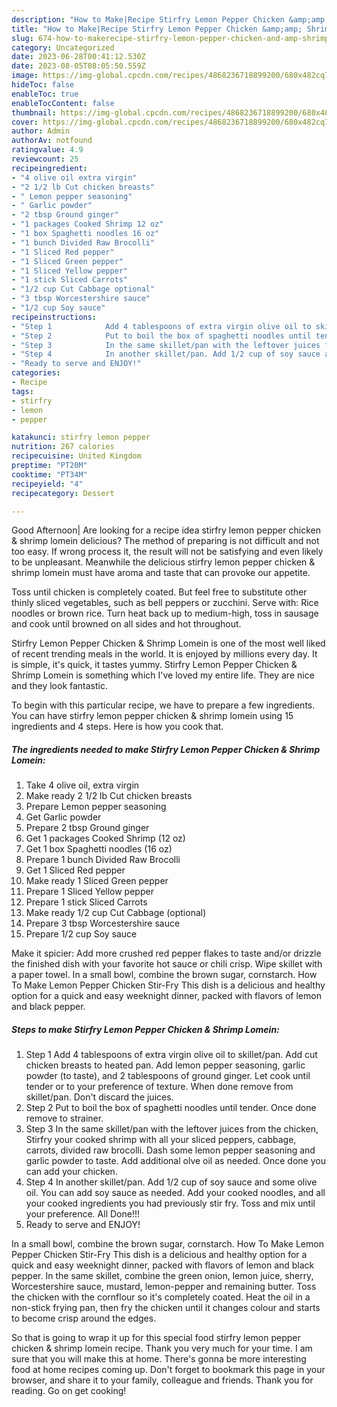 ```yaml
---
description: "How to Make|Recipe Stirfry Lemon Pepper Chicken &amp;amp; Shrimp Lomein {That is Simple"
title: "How to Make|Recipe Stirfry Lemon Pepper Chicken &amp;amp; Shrimp Lomein {That is Simple"
slug: 674-how-to-makerecipe-stirfry-lemon-pepper-chicken-and-amp-shrimp-lomein-that-is-simple
category: Uncategorized
date: 2023-06-28T00:41:12.530Z
date: 2023-08-05T08:05:50.559Z
image: https://img-global.cpcdn.com/recipes/4868236718899200/680x482cq70/stirfry-lemon-pepper-chicken-shrimp-lomein-recipe-main-photo.jpg
hideToc: false
enableToc: true
enableTocContent: false
thumbnail: https://img-global.cpcdn.com/recipes/4868236718899200/680x482cq70/stirfry-lemon-pepper-chicken-shrimp-lomein-recipe-main-photo.jpg
cover: https://img-global.cpcdn.com/recipes/4868236718899200/680x482cq70/stirfry-lemon-pepper-chicken-shrimp-lomein-recipe-main-photo.jpg
author: Admin
authorAv: notfound
ratingvalue: 4.9
reviewcount: 25
recipeingredient:
- "4 olive oil extra virgin"
- "2 1/2 lb Cut chicken breasts"
- " Lemon pepper seasoning"
- " Garlic powder"
- "2 tbsp Ground ginger"
- "1 packages Cooked Shrimp 12 oz"
- "1 box Spaghetti noodles 16 oz"
- "1 bunch Divided Raw Brocolli"
- "1 Sliced Red pepper"
- "1 Sliced Green pepper"
- "1 Sliced Yellow pepper"
- "1 stick Sliced Carrots"
- "1/2 cup Cut Cabbage optional"
- "3 tbsp Worcestershire sauce"
- "1/2 cup Soy sauce"
recipeinstructions:
- "Step 1            Add 4 tablespoons of extra virgin olive oil to skillet/pan. Add cut chicken breasts to heated pan. Add lemon pepper seasoning, garlic powder (to taste), and 2 tablespoons of ground ginger. Let cook until tender or to your preference of texture. When done remove from skillet/pan. Don&#39;t discard the juices."
- "Step 2            Put to boil the box of spaghetti noodles until tender. Once done remove to strainer."
- "Step 3            In the same skillet/pan with the leftover juices from the chicken, Stirfry your cooked shrimp with all your sliced peppers, cabbage, carrots, divided raw brocolli. Dash some lemon pepper seasoning and garlic powder to taste. Add additional olve oil as needed. Once done you can add your chicken."
- "Step 4            In another skillet/pan. Add 1/2 cup of soy sauce and some olive oil. You can add soy sauce as needed. Add your cooked noodles, and all your cooked ingredients you had previously stir fry. Toss and mix until your preference. All Done!!!"
- "Ready to serve and ENJOY!"
categories:
- Recipe
tags:
- stirfry
- lemon
- pepper

katakunci: stirfry lemon pepper 
nutrition: 267 calories
recipecuisine: United Kingdom
preptime: "PT20M"
cooktime: "PT34M"
recipeyield: "4"
recipecategory: Dessert

---
```



Good Afternoon| Are looking for a recipe idea stirfry lemon pepper chicken &amp; shrimp lomein delicious? The method of preparing is not difficult and not too easy. If wrong process it, the result will not be satisfying and even likely to be unpleasant. Meanwhile the delicious stirfry lemon pepper chicken &amp; shrimp lomein must have aroma and taste that can provoke our appetite.





Toss until chicken is completely coated. But feel free to substitute other thinly sliced vegetables, such as bell peppers or zucchini. Serve with: Rice noodles or brown rice. Turn heat back up to medium-high, toss in sausage and cook until browned on all sides and hot throughout.

Stirfry Lemon Pepper Chicken &amp; Shrimp Lomein is one of the most well liked of recent trending meals in the world. It is enjoyed by millions every day. It is simple, it's quick, it tastes yummy. Stirfry Lemon Pepper Chicken &amp; Shrimp Lomein is something which I've loved my entire life. They are nice and they look fantastic.


To begin with this particular recipe, we have to prepare a few ingredients. You can have stirfry lemon pepper chicken &amp; shrimp lomein using 15 ingredients and 4 steps. Here is how you cook that.

<!--inarticleads1-->

##### The ingredients needed to make Stirfry Lemon Pepper Chicken &amp; Shrimp Lomein:

1. Take 4 olive oil, extra virgin
1. Make ready 2 1/2 lb Cut chicken breasts
1. Prepare  Lemon pepper seasoning
1. Get  Garlic powder
1. Prepare 2 tbsp Ground ginger
1. Get 1 packages Cooked Shrimp (12 oz)
1. Get 1 box Spaghetti noodles (16 oz)
1. Prepare 1 bunch Divided Raw Brocolli
1. Get 1 Sliced Red pepper
1. Make ready 1 Sliced Green pepper
1. Prepare 1 Sliced Yellow pepper
1. Prepare 1 stick Sliced Carrots
1. Make ready 1/2 cup Cut Cabbage (optional)
1. Prepare 3 tbsp Worcestershire sauce
1. Prepare 1/2 cup Soy sauce


Make it spicier: Add more crushed red pepper flakes to taste and/or drizzle the finished dish with your favorite hot sauce or chili crisp. Wipe skillet with a paper towel. In a small bowl, combine the brown sugar, cornstarch. How To Make Lemon Pepper Chicken Stir-Fry This dish is a delicious and healthy option for a quick and easy weeknight dinner, packed with flavors of lemon and black pepper. 

<!--inarticleads2-->

##### Steps to make Stirfry Lemon Pepper Chicken &amp; Shrimp Lomein:

1. Step 1            Add 4 tablespoons of extra virgin olive oil to skillet/pan. Add cut chicken breasts to heated pan. Add lemon pepper seasoning, garlic powder (to taste), and 2 tablespoons of ground ginger. Let cook until tender or to your preference of texture. When done remove from skillet/pan. Don&#39;t discard the juices.
1. Step 2            Put to boil the box of spaghetti noodles until tender. Once done remove to strainer.
1. Step 3            In the same skillet/pan with the leftover juices from the chicken, Stirfry your cooked shrimp with all your sliced peppers, cabbage, carrots, divided raw brocolli. Dash some lemon pepper seasoning and garlic powder to taste. Add additional olve oil as needed. Once done you can add your chicken.
1. Step 4            In another skillet/pan. Add 1/2 cup of soy sauce and some olive oil. You can add soy sauce as needed. Add your cooked noodles, and all your cooked ingredients you had previously stir fry. Toss and mix until your preference. All Done!!!
1. Ready to serve and ENJOY!

In a small bowl, combine the brown sugar, cornstarch. How To Make Lemon Pepper Chicken Stir-Fry This dish is a delicious and healthy option for a quick and easy weeknight dinner, packed with flavors of lemon and black pepper. In the same skillet, combine the green onion, lemon juice, sherry, Worcestershire sauce, mustard, lemon-pepper and remaining butter. Toss the chicken with the cornflour so it&#39;s completely coated. Heat the oil in a non-stick frying pan, then fry the chicken until it changes colour and starts to become crisp around the edges. 

So that is going to wrap it up for this special food stirfry lemon pepper chicken &amp; shrimp lomein recipe. Thank you very much for your time. I am sure that you will make this at home. There's gonna be more interesting food at home recipes coming up. Don't forget to bookmark this page in your browser, and share it to your family, colleague and friends. Thank you for reading. Go on get cooking!

